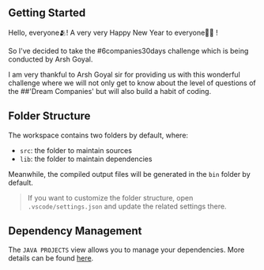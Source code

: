 ## Getting Started

Hello, everyone🫂! A very very Happy New Year to everyone🎇🎊 !

So I've decided to take the #6companies30days challenge which is being conducted by Arsh Goyal.

I am very thankful to Arsh Goyal sir for providing us with this wonderful challenge where we will not only get to know about the level of questions of the ##'Dream Companies' but will also build a habit of coding.

## Folder Structure

The workspace contains two folders by default, where:

- `src`: the folder to maintain sources
- `lib`: the folder to maintain dependencies

Meanwhile, the compiled output files will be generated in the `bin` folder by default.

> If you want to customize the folder structure, open `.vscode/settings.json` and update the related settings there.

## Dependency Management

The `JAVA PROJECTS` view allows you to manage your dependencies. More details can be found [here](https://github.com/microsoft/vscode-java-dependency#manage-dependencies).
